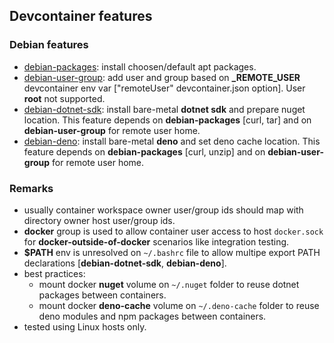 
## Devcontainer features

### Debian features
- [debian-packages](debian-packages): install choosen/default apt packages.
- [debian-user-group](debian-user-group): add user and group based on **_REMOTE_USER** devcontainer env var ["remoteUser" devcontainer.json option]. User **root** not supported.
- [debian-dotnet-sdk](debian-dotnet-sdk): install bare-metal **dotnet sdk** and prepare nuget location. This feature depends on **debian-packages** [curl, tar] and on **debian-user-group** for remote user home.
- [debian-deno](debian-deno): install bare-metal **deno** and set deno cache location. This feature depends on **debian-packages** [curl, unzip] and on **debian-user-group** for remote user home.

### Remarks
- usually container workspace owner user/group ids should map with directory owner host user/group ids.
- **docker** group is used to allow container user access to host `docker.sock` for **docker-outside-of-docker** scenarios like integration testing.
- **$PATH** env is unresolved on `~/.bashrc` file to allow multipe export PATH declarations [**debian-dotnet-sdk**, **debian-deno**].
- best practices: 
    - mount docker **nuget** volume on `~/.nuget` folder to reuse dotnet packages between containers.
    - mount docker **deno-cache** volume on `~/.deno-cache` folder to reuse deno modules and npm packages between containers. 
- tested using Linux hosts only.
